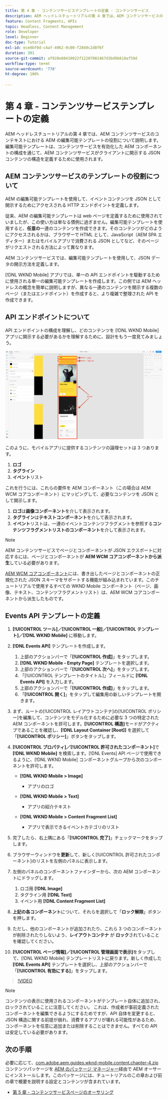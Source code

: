 ```yaml
---
title: 第 4 章 - コンテンツサービステンプレートの定義 - コンテンツサービス
description: AEM ヘッドレスチュートリアルの第 4 章では、AEM コンテンツサービスのコンテキストにおける AEM の編集可能テンプレートの役割について説明します。編集可能テンプレートは、最終的に開示される AEM コンテンツサービスの JSON コンテンツの構造を定義するために使用されます。
feature: Content Fragments, APIs
topic: Headless, Content Management
role: Developer
level: Beginner
doc-type: Tutorial
exl-id: ece0bf0d-c4af-4962-9c00-f2849c2d8f6f
duration: 301
source-git-commit: af928e60410022f12207082467d3bd9b818af59d
workflow-type: tm+mt
source-wordcount: '778'
ht-degree: 100%

---
```


# 第 4 章 - コンテンツサービステンプレートの定義

AEM ヘッドレスチュートリアルの第 4 章では、AEM コンテンツサービスのコンテキストにおける AEM の編集可能テンプレートの役割について説明します。編集可能テンプレートは、コンテンツサービスを有効化した AEM コンポーネントの構成を通じて、AEM コンテンツサービスがクライアントに開示する JSON コンテンツの構造を定義するために使用されます。

## AEM コンテンツサービスのテンプレートの役割について

AEM の編集可能テンプレートを使用して、イベントコンテンツを JSON として開示するためにアクセスされる HTTP エンドポイントを定義します。

従来、AEM の編集可能テンプレートは web ページを定義するために使用されていましたが、この使い方は単なる慣例に過ぎません。編集可能テンプレートを使用すると、**任意の**&#x200B;一連のコンテンツを作成できます。そのコンテンツがどのようにアクセスされるかは、ブラウザーで HTML として、JavaScript（AEM SPA エディター）またはモバイルアプリで消費される JSON としてなど、そのページがリクエストされる方法によって異なります。

AEM コンテンツサービスでは、編集可能テンプレートを使用して、JSON データの開示方法を定義します。

[!DNL WKND Mobile] アプリでは、単一の API エンドポイントを駆動するために使用される単一の編集可能テンプレートを作成します。この例では AEM ヘッドレスの概念を簡単に説明しますが、異なる一連のコンテンツを開示する複数のページ（またはエンドポイント）を作成すると、より複雑で整理された API を作成できます。

## API エンドポイントについて

API エンドポイントの構成を理解し、どのコンテンツを [!DNL WKND Mobile] アプリに開示する必要があるかを理解するために、設計をもう一度見てみましょう。

![Events API ページの分解](./assets/chapter-4/design-to-component-mapping.png)

このように、モバイルアプリに提供するコンテンツの論理セットは 3 つあります。

1. **ロゴ**
2. **タグライン**
3. **イベント**&#x200B;リスト

これを行うには、これらの要件を AEM コンポーネント（この場合は AEM WCM コアコンポーネント）にマッピングして、必要なコンテンツを JSON として開示します。

1. **ロゴ**&#x200B;は&#x200B;**画像コンポーネント**&#x200B;を介して表示されます。
2. **タグライン**&#x200B;は&#x200B;**テキストコンポーネント**&#x200B;を介して表示されます。
3. **イベント**&#x200B;リストは、一連のイベントコンテンツフラグメントを参照する&#x200B;**コンテンツフラグメントリストのコンポーネント**&#x200B;を介して表示されます。

>[!NOTE]
>
>AEM コンテンツサービスでページとコンポーネントが JSON エクスポートに対応するには、ページとコンポーネントが **AEM WCM コアコンポーネントから派生**&#x200B;している必要があります。
>
>[AEM WCM コアコンポーネント](https://github.com/Adobe-Marketing-Cloud/aem-core-wcm-components)には、書き出したページとコンポーネントの正規化された JSON スキーマをサポートする機能が組み込まれています。このチュートリアルで使用するすべての WKND Mobile コンポーネント（ページ、画像、テキスト、コンテンツフラグメントリスト）は、AEM WCM コアコンポーネントから派生したものです。

## Events API テンプレートの定義

1. **[!UICONTROL ツール]／[!UICONTROL 一般]／[!UICONTROL テンプレート]／[!DNL WKND Mobile]** に移動します。

1. **[!DNL Events API]** テンプレートを作成します。

   1. 上部のアクションバーで「**[!UICONTROL 作成]**」をタップします。
   1. **[!DNL WKND Mobile - Empty Page]** テンプレートを選択します。
   1. 上部のアクションバーで「**[!UICONTROL 次へ]**」をタップします。
   1. 「[!UICONTROL テンプレートのタイトル]」フィールドに **[!DNL Events API]** を入力します。
   1. 上部のアクションバーで「**[!UICONTROL 作成]**」をタップします。
   1. 「**[!UICONTROL 開く]**」をタップして編集用の新しいテンプレートを開きます。

1. まず、ルートの[!UICONTROL レイアウトコンテナ]の[!UICONTROL ポリシー]を編集して、コンテンツをモデル化するために必要な 3 つの特定された AEM コンポーネントを許可します。**[!UICONTROL 構造]**&#x200B;モードがアクティブであることを確認し、**[!DNL Layout Container \[Root\]]** を選択して「**[!UICONTROL ポリシー]**」ボタンをタップします。
1. **[!UICONTROL プロパティ]／[!UICONTROL 許可されたコンポーネント]**&#x200B;で **[!DNL WKND Mobile]** を検索します。[!DNL Events] API ページで使用できるように、[!DNL WKND Mobile] コンポーネントグループから次のコンポーネントを許可します。

   * **[!DNL WKND Mobile > Image]**

      * アプリのロゴ

   * **[!DNL WKND Mobile > Text]**

      * アプリの紹介テキスト

   * **[!DNL WKND Mobile > Content Fragment List]**

      * アプリで表示できるイベントカテゴリのリスト

1. 完了したら、右上隅にある「**[!UICONTROL 完了]**」チェックマークをタップします。
1. ブラウザーウィンドウを&#x200B;**更新**&#x200B;して、新しく[!UICONTROL 許可されたコンポーネント]のリストを左側のパネルに表示します。
1. 左側のパネルのコンポーネントファインダーから、次の AEM コンポーネントにドラッグします。
   1. ロゴ用 **[!DNL Image]**
   2. タグライン用 **[!DNL Text]**
   3. イベント用 **[!DNL Content Fragment List]**
1. **上記の各コンポーネント**&#x200B;について、それらを選択して「**ロック解除**」ボタンを押します。
1. ただし、他のコンポーネントが追加されたり、これら 3 つのコンポーネントが削除されたりしないよう、**レイアウトコンテナ** が **ロック**&#x200B;されていることを確認してください。
1. **[!UICONTROL ページ情報]／[!UICONTROL 管理画面で表示]**&#x200B;をタップして、[!DNL WKND Mobile] テンプレートリストに戻ります。新しく作成した **[!DNL Events API]** テンプレートを選択し、上部のアクションバーで「**[!UICONTROL 有効にする]**」をタップします。

>[!VIDEO](https://video.tv.adobe.com/v/28342?quality=12&learn=on)

>[!NOTE]
>
> コンテンツの表示に使用されるコンポーネントがテンプレート自体に追加され、ロックされていることに注意してください。 これは、作成者が事前定義されたコンポーネントを編集できるようにするためですが、API 自体を変更すると、JSON 構造に関する前提が崩れ、消費するアプリが壊れる可能性があるため、コンポーネントを任意に追加または削除することはできません。すべての API は安定している必要があります。

## 次の手順

必要に応じて、[com.adobe.aem.guides.wknd-mobile.content.chapter-4.zip](https://github.com/adobe/aem-guides-wknd-mobile/releases/latest) コンテンツパッケージを [AEM のパッケージ マネージャー](http://localhost:4502/crx/packmgr/index.jsp)経由で AEM オーサーにインストールします。このパッケージには、チュートリアルのこの章および前の章で概要を説明する設定とコンテンツが含まれています。

* [第 5 章 - コンテンツサービスページのオーサリング](./chapter-5.md)
